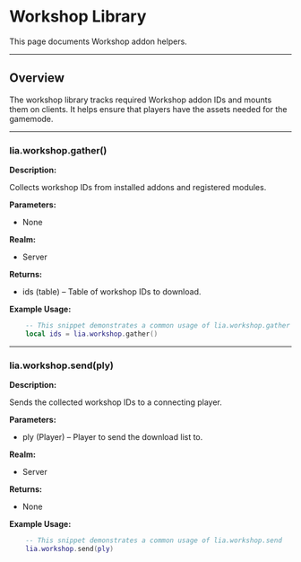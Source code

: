 # Workshop Library

This page documents Workshop addon helpers.

---

## Overview

The workshop library tracks required Workshop addon IDs and mounts them on clients. It helps ensure that players have the assets needed for the gamemode.

---

### lia.workshop.gather()
**Description:**

Collects workshop IDs from installed addons and registered modules.

**Parameters:**

* None

**Realm:**

* Server

**Returns:**

* ids (table) – Table of workshop IDs to download.

**Example Usage:**

```lua
    -- This snippet demonstrates a common usage of lia.workshop.gather
    local ids = lia.workshop.gather()
```

---

### lia.workshop.send(ply)
**Description:**

Sends the collected workshop IDs to a connecting player.

**Parameters:**

* ply (Player) – Player to send the download list to.

**Realm:**

* Server

**Returns:**

* None

**Example Usage:**

```lua
    -- This snippet demonstrates a common usage of lia.workshop.send
    lia.workshop.send(ply)
```

